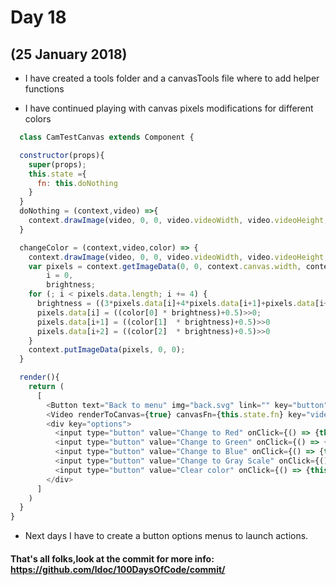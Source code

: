 # Day 18
## (25 January 2018)

* I have created a tools folder and a canvasTools file where to add helper functions

* I have continued playing with canvas pixels modifications for different colors

```javascript
  class CamTestCanvas extends Component {

  constructor(props){
    super(props);
    this.state ={
      fn: this.doNothing
    }
  }
  doNothing = (context,video) =>{
    context.drawImage(video, 0, 0, video.videoWidth, video.videoHeight, 0, 0, context.canvas.width, context.canvas.height);
  }

  changeColor = (context,video,color) => {
    context.drawImage(video, 0, 0, video.videoWidth, video.videoHeight, 0, 0, context.canvas.width, context.canvas.height);
    var pixels = context.getImageData(0, 0, context.canvas.width, context.canvas.height),
        i = 0,
        brightness;
    for (; i < pixels.data.length; i += 4) {
      brightness = ((3*pixels.data[i]+4*pixels.data[i+1]+pixels.data[i+2])>>>3) / 256;
      pixels.data[i] = ((color[0] * brightness)+0.5)>>0;
      pixels.data[i+1] = ((color[1]  * brightness)+0.5)>>0
      pixels.data[i+2] = ((color[2]  * brightness)+0.5)>>0
    }
    context.putImageData(pixels, 0, 0);
  }

  render(){
    return (
      [
        <Button text="Back to menu" img="back.svg" link="" key="button"/>,
        <Video renderToCanvas={true} canvasFn={this.state.fn} key="video"/>,
        <div key="options">
          <input type="button" value="Change to Red" onClick={() => {this.setState({...this.state, fn:(context,video)=>this.changeColor(context,video,[255,0,0])})}}/>
          <input type="button" value="Change to Green" onClick={() => {this.setState({...this.state, fn:(context,video)=>this.changeColor(context,video,[0,255,0])})}}/>
          <input type="button" value="Change to Blue" onClick={() => {this.setState({...this.state, fn:(context,video)=>this.changeColor(context,video,[0,0,255])})}}/>
          <input type="button" value="Change to Gray Scale" onClick={() => {this.setState({...this.state, fn:(context,video)=>this.changeColor(context,video,[130,130,130])})}}/>
          <input type="button" value="Clear color" onClick={() => {this.setState({...this.state, fn:this.doNothing})}}/>
        </div>
      ]
    )
  }
}
```
* Next days I have to create a button options menus to launch actions.

#### That's all folks,look at the commit for more info: https://github.com/ldoc/100DaysOfCode/commit/
